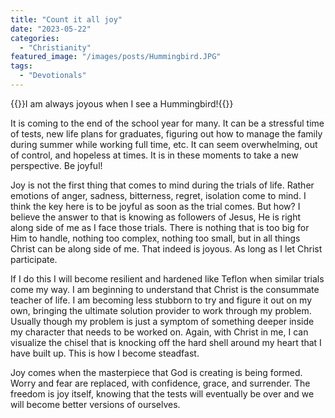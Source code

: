 ```yaml
---
title: "Count it all joy"
date: "2023-05-22"
categories: 
  - "Christianity"
featured_image: "/images/posts/Hummingbird.JPG"
tags: 
  - "Devotionals"
---
```

{{<featuredimage>}}I am always joyous when I see a Hummingbird!{{</featuredimage>}}

It is coming to the end of the school year for many.  It can be a stressful time of tests, new life plans for graduates, figuring out how to manage the family during summer while working full time, etc. It can seem overwhelming, out of control, and hopeless at times.  It is in these moments to take a new perspective.  Be joyful!

Joy is not the first thing that comes to mind during the trials of life.  Rather emotions of anger, sadness, bitterness, regret, isolation come to mind.  I think the key here is to be joyful as soon as the trial comes. But how?  I believe the answer to that is knowing as followers of Jesus, He is right along side of me as I face those trials.  There is nothing that is too big for Him to handle, nothing too complex, nothing too small, but in all things Christ can be along side of me.  That indeed is joyous.  As long as I let Christ participate.

If I do this I will become resilient and hardened like Teflon when similar trials come my way.  I am beginning to understand that Christ is the consummate teacher of life.  I am becoming less stubborn to try and figure it out on my own, bringing the ultimate solution provider to work through my problem.  Usually though my problem is just a symptom of something deeper inside my character that needs to be worked on.  Again, with Christ in me, I can visualize the chisel that is knocking off the hard shell around my heart that I have built up.  This is how I become steadfast.

Joy comes when the masterpiece that God is creating is being formed.  Worry and fear are replaced, with confidence, grace, and surrender.  The freedom is joy itself, knowing that the tests will eventually be over and we will become better versions of ourselves.